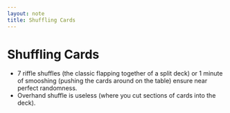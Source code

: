 ```yaml
---
layout: note
title: Shuffling Cards
---
```


# Shuffling Cards

* 7 riffle shuffles (the classic flapping together of a split deck) or 1 minute of smooshing (pushing the cards around on the table) ensure near perfect randomness.
* Overhand shuffle is useless (where you cut sections of cards into the deck).

